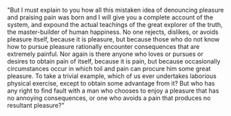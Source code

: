 "But I must explain to you how all this mistaken idea of denouncing 
pleasure and praising pain was born and 
I will give you a complete account of the system, 
and expound the actual teachings of the great explorer of the truth, the master-builder of human happiness.
No one rejects, dislikes, or avoids pleasure itself, because it is pleasure, but because those who do not know how to pursue pleasure rationally encounter consequences that are extremely painful. 
Nor again is there anyone who loves or pursues or desires to obtain pain of itself, because it is pain, but because occasionally circumstances occur in which toil and pain can procure him some great pleasure. 
To take a trivial example, which of us ever undertakes laborious physical exercise, except to obtain some advantage from it? But who has any right to find fault with a man who chooses to enjoy a pleasure that has no annoying consequences, or one who avoids a pain that produces no resultant pleasure?"